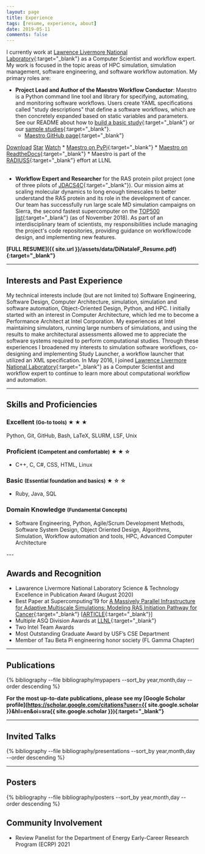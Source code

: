 ```yaml
---
layout: page
title: Experience
tags: [resume, experience, about]
date: 2019-05-11
comments: false
---
```


I currently work at [Lawrence Livermore National Laboratory](https://www.llnl.gov){:target="_blank"} as a Computer Scientist and workflow expert. My work is focused in the topic areas of HPC simulation, simulation management, software engineering, and software workflow automation. My primary roles are:

+ **Project Lead and Author of the Maestro Workflow Conductor**: Maestro is a Python command line tool and library for specifying, automating, and monitoring software workflows. Users create YAML specifications called "study descriptions" that define a software workflows, which are then concretely expanded based on static variables and parameters. See our README about how to [build a basic study](https://github.com/LLNL/maestrowf#getting-started-is-quick-and-easy){:target="_blank"} or our [sample studies](https://github.com/LLNL/maestrowf/tree/develop/samples){:target="_blank"}.
    * [Maestro GitHub page](https://github.com/LLNL/maestrowf){:target="_blank"} <br/>
    <!-- Place this tag where you want the button to render. -->
<a class="github-button" href="https://github.com/llnl/maestrowf/archive/master.zip" data-icon="octicon-cloud-download" aria-label="Download llnl/maestrowf on GitHub">Download</a> <!-- Place this tag where you want the button to render. -->
<a class="github-button" href="https://github.com/llnl/maestrowf" data-icon="octicon-star" data-show-count="true" aria-label="Star llnl/maestrowf on GitHub">Star</a> <!-- Place this tag where you want the button to render. -->
<a class="github-button" href="https://github.com/llnl/maestrowf/subscription" data-icon="octicon-eye" data-show-count="true" aria-label="Watch llnl/maestrowf on GitHub">Watch</a>
    * [Maestro on PyPi](https://pypi.org/project/maestrowf/){:target="_blank"}
    * [Maestro on ReadtheDocs](https://maestrowf.readthedocs.io/en/latest/){:target="_blank"}
    * Maestro is part of the [RADIUSS](https://software.llnl.gov/radiuss/){:target="_blank"} effort at LLNL
<br/><br/>
+ **Workflow Expert and Researcher** for the RAS protein pilot project (one of three pilots of [JDACS4C](https://datascience.cancer.gov/collaborations/joint-design-advanced-computing){:target="_blank"}). Our mission aims at scaling molecular dynamics to long enough timescales to better understand the RAS protein and its role in the development of cancer. Our team has successfully run large scale MD simulation campaigns on Sierra, the second fastest supercomputer on the [TOP500 list](https://www.top500.org/lists/2018/11/){:target="_blank"} (as of November 2018). As part of an interdisciplinary team of scientists, my responsibilities include managing the project's code repositories, providing guidance on workflow/code design, and implementing new features.

**[FULL RESUME]({{ site.url }}/assets/data/DiNataleF_Resume.pdf){:target="_blank"}**

---

## Interests and Past Experience

My technical interests include (but are not limited to) Software Engineering, Software Design, Computer Architecture, simulation, simulation and software automation, Object-Oriented Design, Python, and HPC. I initially started with an interest in Computer Architecture, which led me to become a Performance Architect at Intel Corporation. My experiences at Intel maintaining simulators, running large numbers of simulations, and using the results to make architectural assessments allowed me to appreciate the software systems required to perform computational studies. Through these experiences I broadened my interests to simulation software workflows, co-designing and implementing Study Launcher, a workflow launcher that utilized an XML specification. In May 2016, I joined [Lawrence Livermore National Laboratory](https://www.llnl.gov){:target="_blank"} as a Computer Scientist and workflow expert to continue to learn more about computational workflow and automation.

---
## Skills and Proficiencies
<h3><strong>Excellent</strong> <a style="font-size:80%">(Go-to tools)</a>
    <span><small>★ ★ ★</small></span>
</h3>Python, Git, GitHub, Bash, LaTeX, SLURM, LSF, Unix

<h3><strong>Proficient</strong> <a style="font-size:80%">(Competent and comfortable)</a>
    <span><small>★ ★ ☆</small></span>
</h3>
<ul>
    <li>C++, C, C#, CSS, HTML, Linux</li>
</ul>
<h3><strong>Basic</strong> <a style="font-size:80%">(Essential foundation and basics)</a>
    <span><small>★ ☆ ☆</small></span>
</h3>
<ul>
    <li>Ruby, Java, SQL</li>
</ul>
<h3><strong>Domain Knowledge</strong> <a style="font-size:80%">(Fundamental Concepts)</a></h3>
<ul>
    <li>Software Engineering, Python, Agile/Scrum Development Methods, Software System Design, Object Oriented Design, Algorithms, Simulation, Workflow automation and tools, HPC, Advanced Computer Architecture</li>
</ul>
---

## Awards and Recognition
* Lawarence Livermore National Laboratory Science & Technology Excellence in Publication Award (August 2020)
* Best Paper at Supercomputing’19 for [A Massively Parallel Infrastructure for Adaptive Multiscale Simulations: Modeling RAS Initiation Pathway for Cancer](https://sc19.supercomputing.org/presentation/?sess=sess165&id=pap384#038;id=pap384){:target="_blank"} [[ARTICLE](https://sc19.supercomputing.org/2019/11/25/congratulations-to-the-sc-and-society-awardees-for-sc19-in-denver/){:target="_blank"}]
* Multiple ASQ Division Awards at [LLNL](https://www.llnl.gov){:target="_blank"}
* Two Intel Team Awards
* Most Outstanding Graduate Award by USF’s CSE Department
* Member of Tau Beta Pi engineering honor society (FL Gamma Chapter)

---

## Publications

{% bibliography --file bibliography/mypapers --sort_by year,month,day --order descending %}

**For the most up-to-date publications, please see my [Google Scholar profile](https://scholar.google.com/citations?user={{ site.google.scholar }}&hl=en&oi=sra{{ site.google.scholar }}){:target="_blank"}**

---

## Invited Talks

{% bibliography --file bibliography/presentations --sort_by year,month,day --order descending %}

---

## Posters

{% bibliography --file bibliography/posters --sort_by year,month,day --order descending %}

## Community Involvement

* Review Panelist for the Department of Energy Early-Career Research Program (ECRP) 2021